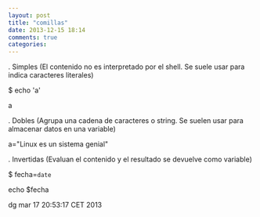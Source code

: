 ```yaml
---
layout: post
title: "comillas"
date: 2013-12-15 18:14
comments: true
categories: 
---
```

. Simples (El contenido no es interpretado por el shell. Se suele usar para indica caracteres literales)

$ echo 'a'

a

. Dobles (Agrupa una cadena de caracteres o string. Se suelen usar para almacenar datos en una variable)

a="Linux es un sistema genial"

. Invertidas (Evaluan el contenido y el resultado se devuelve como variable)

$ fecha=`date`

echo $fecha

dg mar 17 20:53:17 CET 2013

